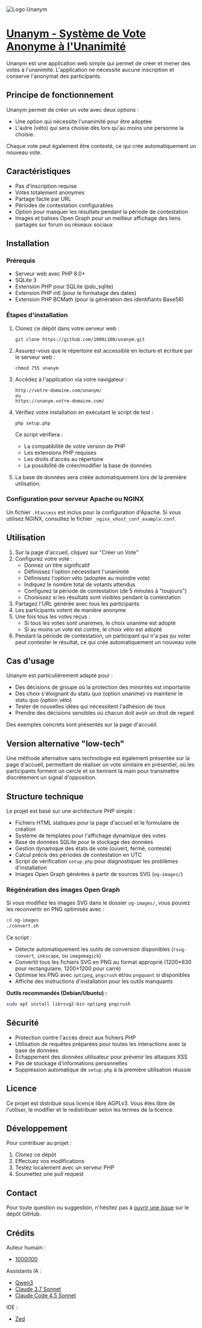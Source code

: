 ![Logo Unanym](favicon.svg)

# [Unanym - Système de Vote Anonyme à l'Unanimité](https://unanym.1000i100.fr/)

Unanym est une application web simple qui permet de créer et mener des votes à l'unanimité. L'application ne nécessite aucune inscription et conserve l'anonymat des participants.

## Principe de fonctionnement

Unanym permet de créer un vote avec deux options :
- Une option qui nécessite l'unanimité pour être adoptée
- L'autre (véto) qui sera choisie dès lors qu'au moins une personne la choisie.

Chaque vote peut également être contesté, ce qui crée automatiquement un nouveau vote.

## Caractéristiques

- Pas d'inscription requise
- Votes totalement anonymes
- Partage facile par URL
- Périodes de contestation configurables
- Option pour masquer les résultats pendant la période de contestation
- Images et balises Open Graph pour un meilleur affichage des liens partagés sur forum ou réseaux sociaux

## Installation

### Prérequis

- Serveur web avec PHP 8.0+
- SQLite 3
- Extension PHP pour SQLite (pdo_sqlite)
- Extension PHP intl (pour le formatage des dates)
- Extension PHP BCMath (pour la génération des identifiants Base58)

### Étapes d'installation

1. Clonez ce dépôt dans votre serveur web :
   ```
   git clone https://github.com/1000i100/unanym.git
   ```

2. Assurez-vous que le répertoire est accessible en lecture et écriture par le serveur web :
   ```
   chmod 755 unanym
   ```

3. Accédez à l'application via votre navigateur :
   ```
   http://votre-domaine.com/unanym/
   ou
   https://unanym.votre-domaine.com/
   ```

4. Vérifiez votre installation en exécutant le script de test :
   ```
   php setup.php
   ```
   Ce script vérifiera :
   - La compatibilité de votre version de PHP
   - Les extensions PHP requises
   - Les droits d'accès au répertoire
   - La possibilité de créer/modifier la base de données

5. La base de données sera créée automatiquement lors de la première utilisation.

### Configuration pour serveur Apache ou NGINX

Un fichier `.htaccess` est inclus pour la configuration d'Apache. Si vous utilisez NGINX, consultez le fichier `_nginx_vhost_conf_example.conf`.

## Utilisation

1. Sur la page d'accueil, cliquez sur "Créer un Vote"
2. Configurez votre vote :
   - Donnez un titre significatif
   - Définissez l'option nécessitant l'unanimité
   - Définissez l'option véto (adoptée au moindre vote)
   - Indiquez le nombre total de votants attendus
   - Configurez la période de contestation (de 5 minutes à "toujours")
   - Choisissez si les résultats sont visibles pendant la contestation
3. Partagez l'URL générée avec tous les participants
4. Les participants votent de manière anonyme
5. Une fois tous les votes reçus :
   - Si tous les votes sont unanimes, le choix unanime est adopté
   - Si au moins un vote est contre, le choix véto est adopté
6. Pendant la période de contestation, un participant qui n'a pas pu voter peut contester le résultat, ce qui crée automatiquement un nouveau vote

## Cas d'usage

Unanym est particulièrement adapté pour :
- Des décisions de groupe où la protection des minorités est importante
- Des choix s'éloignant du statu quo (option unanime) vs maintenir le statu quo (option véto)
- Tester de nouvelles idées qui nécessitent l'adhésion de tous
- Prendre des décisions sensibles où chacun doit avoir un droit de regard

Des exemples concrets sont présentés sur la page d'accueil.

## Version alternative "low-tech"

Une méthode alternative sans technologie est également présentée sur la page d'accueil, permettant de réaliser un vote similaire en présentiel, où les participants forment un cercle et se tiennent la main pour transmettre discrètement un signal d'opposition.

## Structure technique

Le projet est basé sur une architecture PHP simple :
- Fichiers HTML statiques pour la page d'accueil et le formulaire de création
- Système de templates pour l'affichage dynamique des votes
- Base de données SQLite pour le stockage des données
- Gestion dynamique des états de vote (ouvert, fermé, contesté)
- Calcul précis des périodes de contestation en UTC
- Script de vérification `setup.php` pour diagnostiquer les problèmes d'installation
- Images Open Graph générées à partir de sources SVG (`og-images/`)

### Régénération des images Open Graph

Si vous modifiez les images SVG dans le dossier `og-images/`, vous pouvez les reconvertir en PNG optimisés avec :

```bash
cd og-images
./convert.sh
```

Ce script :
- Détecte automatiquement les outils de conversion disponibles (`rsvg-convert`, `inkscape`, ou `imagemagick`)
- Convertit tous les fichiers SVG en PNG au format approprié (1200×630 pour rectangulaire, 1200×1200 pour carré)
- Optimise les PNG avec `optipng`, `pngcrush` et/ou `pngquant` si disponibles
- Affiche des instructions d'installation pour les outils manquants

**Outils recommandés (Debian/Ubuntu) :**
```bash
sudo apt install librsvg2-bin optipng pngcrush
```

## Sécurité

- Protection contre l'accès direct aux fichiers PHP
- Utilisation de requêtes préparées pour toutes les interactions avec la base de données
- Échappement des données utilisateur pour prévenir les attaques XSS
- Pas de stockage d'informations personnelles
- Suppression automatique de `setup.php` à la première utilisation réussie

## Licence

Ce projet est distribué sous licence libre AGPLv3. Vous êtes libre de l'utiliser, le modifier et le redistribuer selon les termes de la licence.

## Développement

Pour contribuer au projet :
1. Clonez ce dépôt
2. Effectuez vos modifications
3. Testez localement avec un serveur PHP
4. Soumettez une pull request

## Contact

Pour toute question ou suggestion, n'hésitez pas à [ouvrir une issue](https://github.com/1000i100/unanym/issues) sur le dépôt GitHub.

## Crédits

Auteur humain :
- [1000i100](https://github.com/1000i100)

Assistants IA :
- [Qwen3](https://huggingface.co/Qwen/Qwen3-235B-A22B)
- [Claude 3.7 Sonnet](https://claude.ai/)
- [Claude Code 4.5 Sonnet](https://claude.ai/claude-code)

IDE :
- [Zed](https://zed.dev/)
